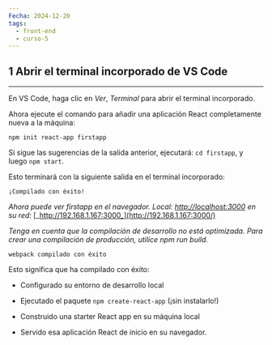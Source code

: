 ```yaml
---
Fecha: 2024-12-20
tags:
  - front-end
  - curso-5
---
```

## **1 Abrir el terminal incorporado de VS Code**
---
En VS Code, haga clic en _Ver_, _Terminal_ para abrir el terminal incorporado.

Ahora ejecute el comando para añadir una aplicación React completamente nueva a la máquina:

```shell
npm init react-app firstapp
```

Si sigue las sugerencias de la salida anterior, ejecutará: `cd firstapp`, y luego `npm start`.

Esto terminará con la siguiente salida en el terminal incorporado:

`¡Compilado con éxito!`


_Ahora puede ver firstapp en el navegador. 
Local:_ [_http://localhost:3000_](http://localhost:3000/) 
_en su red:_ [_http://192.168.1.167:3000_](http://192.168.1.167:3000/) 

_Tenga en cuenta que la compilación de desarrollo no está optimizada. Para crear una compilación de producción, utilice npm run build._

`webpack compilado con éxito`

Esto significa que ha compilado con éxito:

- Configurado su entorno de desarrollo local

- Ejecutado el paquete `npm create-react-app` (¡sin instalarlo!)

- Construido una starter React app en su máquina local

- Servido esa aplicación React de inicio en su navegador.